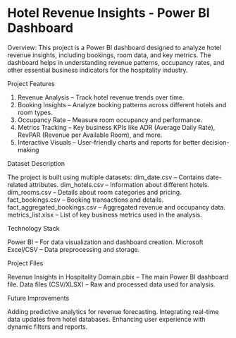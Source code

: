 # Hotel Revenue Insights - Power BI Dashboard

Overview:
This project is a Power BI dashboard designed to analyze hotel revenue insights, including bookings, room data, and key metrics. The dashboard helps in understanding revenue patterns, occupancy rates, and other essential business indicators for the hospitality industry.

Project Features

1. Revenue Analysis – Track hotel revenue trends over time.
2. Booking Insights – Analyze booking patterns across different hotels and room types.
3. Occupancy Rate – Measure room occupancy and performance.
4. Metrics Tracking – Key business KPIs like ADR (Average Daily Rate), RevPAR (Revenue per Available Room), and more.
5. Interactive Visuals – User-friendly charts and reports for better decision-making

Dataset Description

The project is built using multiple datasets:
dim_date.csv – Contains date-related attributes.
dim_hotels.csv – Information about different hotels.
dim_rooms.csv – Details about room categories and pricing.
fact_bookings.csv – Booking transactions and details.
fact_aggregated_bookings.csv – Aggregated revenue and occupancy data.
metrics_list.xlsx – List of key business metrics used in the analysis.


Technology Stack

Power BI – For data visualization and dashboard creation.
Microsoft Excel/CSV – Data preprocessing and storage.

Project Files

Revenue Insights in Hospitality Domain.pbix – The main Power BI dashboard file.
Data files (CSV/XLSX) – Raw and processed data used for analysis.



Future Improvements

Adding predictive analytics for revenue forecasting.
Integrating real-time data updates from hotel databases.
Enhancing user experience with dynamic filters and reports.   
